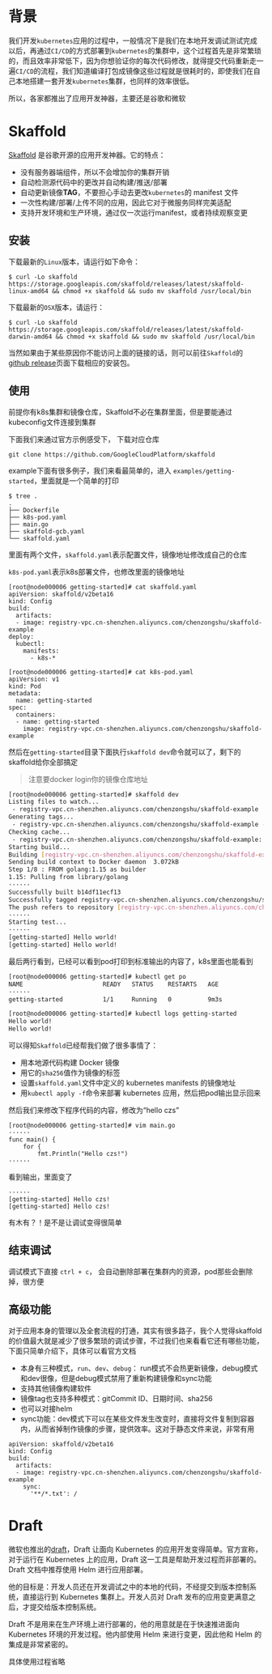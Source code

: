 # 背景

我们开发`kubernetes`应用的过程中，一般情况下是我们在本地开发调试测试完成以后，再通过`CI/CD`的方式部署到`kubernetes`的集群中，这个过程首先是非常繁琐的，而且效率非常低下，因为你想验证你的每次代码修改，就得提交代码重新走一遍`CI/CD`的流程，我们知道编译打包成镜像这些过程就是很耗时的，即使我们在自己本地搭建一套开发`kubernetes`集群，也同样的效率很低。

所以，各家都推出了应用开发神器，主要还是谷歌和微软

# Skaffold

[Skaffold](https://skaffold.dev/) 是谷歌开源的应用开发神器。它的特点：

- 没有服务器端组件，所以不会增加你的集群开销
- 自动检测源代码中的更改并自动构建/推送/部署
- 自动更新镜像**TAG**，不要担心手动去更改`kubernetes`的 manifest 文件
- 一次性构建/部署/上传不同的应用，因此它对于微服务同样完美适配
- 支持开发环境和生产环境，通过仅一次运行manifest，或者持续观察变更

## 安装

下载最新的`Linux`版本，请运行如下命令：

```shell
$ curl -Lo skaffold https://storage.googleapis.com/skaffold/releases/latest/skaffold-linux-amd64 && chmod +x skaffold && sudo mv skaffold /usr/local/bin
```

下载最新的`OSX`版本，请运行：

```shell
$ curl -Lo skaffold https://storage.googleapis.com/skaffold/releases/latest/skaffold-darwin-amd64 && chmod +x skaffold && sudo mv skaffold /usr/local/bin
```

当然如果由于某些原因你不能访问上面的链接的话，则可以前往`Skaffold`的[github release](https://github.com/GoogleCloudPlatform/skaffold/releases)页面下载相应的安装包。

## 使用

前提你有k8s集群和镜像仓库，Skaffold不必在集群里面，但是要能通过kubeconfig文件连接到集群

下面我们来通过官方示例感受下， 下载对应仓库

```
git clone https://github.com/GoogleCloudPlatform/skaffold
```

example下面有很多例子，我们来看最简单的，进入 `examples/getting-started`，里面就是一个简单的打印

```
$ tree .
.
├── Dockerfile
├── k8s-pod.yaml
├── main.go
├── skaffold-gcb.yaml
└── skaffold.yaml
```

里面有两个文件，`skaffold.yaml`表示配置文件，镜像地址修改成自己的仓库

`k8s-pod.yaml`表示k8s部署文件，也修改里面的镜像地址

```
[root@node000006 getting-started]# cat skaffold.yaml
apiVersion: skaffold/v2beta16
kind: Config
build:
  artifacts:
  - image: registry-vpc.cn-shenzhen.aliyuncs.com/chenzongshu/skaffold-example
deploy:
  kubectl:
    manifests:
      - k8s-*
      
[root@node000006 getting-started]# cat k8s-pod.yaml
apiVersion: v1
kind: Pod
metadata:
  name: getting-started
spec:
  containers:
  - name: getting-started
    image: registry-vpc.cn-shenzhen.aliyuncs.com/chenzongshu/skaffold-example      
```

然后在`getting-started`目录下面执行`skaffold dev`命令就可以了，剩下的skaffold给你全部搞定

> 注意要docker login你的镜像仓库地址

```bash
[root@node000006 getting-started]# skaffold dev
Listing files to watch...
 - registry-vpc.cn-shenzhen.aliyuncs.com/chenzongshu/skaffold-example
Generating tags...
 - registry-vpc.cn-shenzhen.aliyuncs.com/chenzongshu/skaffold-example -> registry-vpc.cn-shenzhen.aliyuncs.com/chenzongshu/skaffold-example:v1.24.1-6-gff5038a-dirty
Checking cache...
 - registry-vpc.cn-shenzhen.aliyuncs.com/chenzongshu/skaffold-example: Not found. Building
Starting build...
Building [registry-vpc.cn-shenzhen.aliyuncs.com/chenzongshu/skaffold-example]...
Sending build context to Docker daemon  3.072kB
Step 1/8 : FROM golang:1.15 as builder
1.15: Pulling from library/golang
······
Successfully built b14df11ecf13
Successfully tagged registry-vpc.cn-shenzhen.aliyuncs.com/chenzongshu/skaffold-example:v1.24.1-6-gff5038a-dirty
The push refers to repository [registry-vpc.cn-shenzhen.aliyuncs.com/chenzongshu/skaffold-example]
······
Starting test...
······
[getting-started] Hello world!
[getting-started] Hello world!
```

最后两行看到，已经可以看到pod打印到标准输出的内容了，k8s里面也能看到

```bash
[root@node000006 getting-started]# kubectl get po
NAME                      READY   STATUS    RESTARTS   AGE
······
getting-started           1/1     Running   0          9m3s

[root@node000006 getting-started]# kubectl logs getting-started
Hello world!
Hello world!
```

可以得知`Skaffold`已经帮我们做了很多事情了：

- 用本地源代码构建 Docker 镜像
- 用它的`sha256`值作为镜像的标签
- 设置`skaffold.yaml`文件中定义的 kubernetes manifests 的镜像地址
- 用`kubectl apply -f`命令来部署 kubernetes 应用，然后把pod输出显示回来

然后我们来修改下程序代码的内容，修改为“hello czs”

```
[root@node000006 getting-started]# vim main.go
······
func main() {
	for {
		fmt.Println("Hello czs!")
······
```

看到输出，里面变了

```
······
[getting-started] Hello czs!
[getting-started] Hello czs!
```

有木有？！是不是让调试变得很简单

## 结束调试

调试模式下直接 `ctrl + c`， 会自动删除部署在集群内的资源，pod那些会删除掉，很方便

## 高级功能

对于应用本身的管理以及全套流程的打通，其实有很多路子，我个人觉得skaffold的价值最大就是减少了很多繁琐的调试步骤，不过我们也来看看它还有哪些功能，下面只简单介绍下，具体可以看官方文档

- 本身有三种模式，`run`、`dev`、`debug`： run模式不会热更新镜像，debug模式和dev很像，但是debug模式禁用了重新构建镜像和sync功能
- 支持其他镜像构建软件
- 镜像tag也支持多种模式：gitCommit ID、日期时间、sha256
- 也可以对接helm
- sync功能：dev模式下可以在某些文件发生改变时，直接将文件复制到容器内，从而省掉制作镜像的步骤，提供效率。这对于静态文件来说，非常有用

```
apiVersion: skaffold/v2beta16
kind: Config
build:
  artifacts:
  - image: registry-vpc.cn-shenzhen.aliyuncs.com/chenzongshu/skaffold-example
    sync:
      '**/*.txt': /
```



# Draft

微软也推出的[draft](https://draft.sh/)，Draft 让面向 Kubernetes 的应用开发变得简单。官方宣称，对于运行在 Kubernetes 上的应用，Draft 这一工具是帮助开发过程而非部署的。Draft 文档中推荐使用 Helm 进行应用部署。

他的目标是：开发人员还在开发调试之中的本地的代码，不经提交到版本控制系统，直接运行到 Kubernetes 集群上。开发人员对 Draft 发布的应用变更满意之后，才提交给版本控制系统。

Draft 不是用来在生产环境上进行部署的，他的用意就是在于快速推进面向 Kubernetes 环境的开发过程。他内部使用 Helm 来进行变更，因此他和 Helm 的集成是非常紧密的。

具体使用过程省略